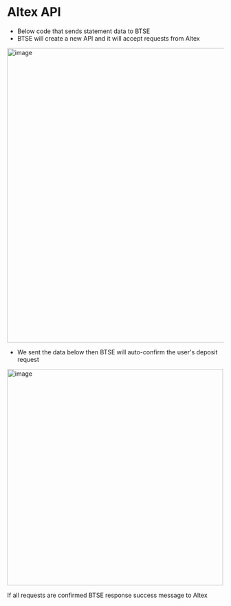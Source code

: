 # Altex API

- Below code that sends statement data to BTSE
- BTSE will create a new API and it will accept requests from Altex 
<img width="683" alt="image" src="https://github.com/yeltu/api-sample/assets/160451914/9c4704ff-294a-46cd-9ae9-c7185269b87d">

- We sent the data below then BTSE will auto-confirm the user's deposit request
<img width="502" alt="image" src="https://github.com/yeltu/api-sample/assets/160451914/1367ac40-050b-4d9d-a188-1c9f04ca4bc9">

If all requests are confirmed BTSE response success message to Altex
